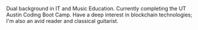 Dual background in IT and Music Education. Currently completing the UT Austin Coding Boot Camp. Have a deep interest in blockchain technologies; I'm also an avid reader and classical guitarist.
<!---
SSimonPhd/SSimonPhd is a ✨ special ✨ repository because its `README.md` (this file) appears on your GitHub profile.
You can click the Preview link to take a look at your changes.
--->
